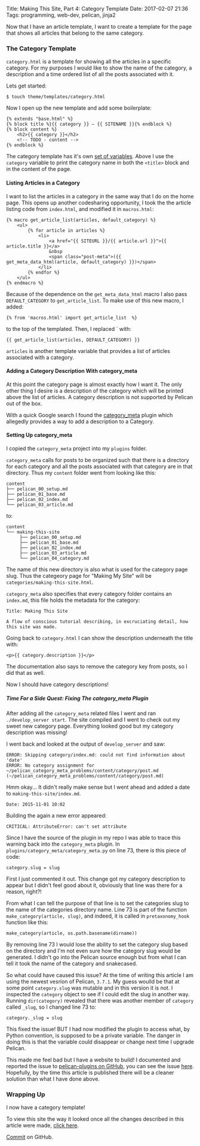 Title: Making This Site, Part 4: Category Template 
Date: 2017-02-07 21:36 
Tags: programming, web-dev, pelican, jinja2 

Now that I have an article template, I want to create a template for
the page that shows all articles that belong to the same category.

### The Category Template

`category.html` is a template for showing all the articles in a
specific category. For my purposes I would like to show the name of
the category, a description and a time ordered list of all the posts
associated with it.

Lets get started:

    $ touch theme/templates/category.html

Now I open up the new template and add some boilerplate:

    {% extends "base.html" %}
	{% block title %}{{ category }} — {{ SITENAME }}{% endblock %}
	{% block content %}
		<h2>{{ category }}</h2>
		<!-- TODO - content -->
	{% endblock %}

The category template has it's own [set of variables](http://docs.getpelican.com/en/stable/themes.html#category-html). Above I use the `category` variable to print the category name in both the `<title>` block and in the content of the page.

#### Listing Articles in a Category

I want to list the articles in a category in the same way that I do on
the home page. This opens up another codesharing opportunity, I took
the the article listing code from `index.html`, and modified it in
`macros.html`:

	{% macro get_article_list(articles, default_category) %}
		<ul>
			{% for article in articles %}
				<li>
					<a href="{{ SITEURL }}/{{ article.url }}">{{ article.title }}</a>
					&nbsp
					<span class="post-meta">({{ get_meta_data_html(article, default_category) }})</span>
				</li>
			{% endfor %}
		</ul>
	{% endmacro %}

Because of the dependence on the `get_meta_data_html` macro I also
pass `DEFAULT_CATEGORY` to `get_article_list`. To make use of this new
macro, I added:

	{% from 'macros.html' import get_article_list  %}

to the top of the templated. Then, I replaced `<!-- TODO - content --> with:

	{{ get_article_list(articles, DEFAULT_CATEGORY) }}

`articles` is another template variable that provides a list of articles associated with a category.

#### Adding a Category Description With category_meta

At this point the category page is almost exactly how I want it. The
only other thing I desire is a description of the category which will
be printed above the list of articles. A category description is not
supported by Pelican out of the box.

With a quick Google search I found the
[category_meta](https://github.com/getpelican/pelican-plugins/tree/master/category_meta)
plugin which allegedly provides a way to add a description to a
Category.

#### Setting Up category_meta
I copied the `category_meta` project into my `plugins` folder.

`category_meta` calls for posts to be organized such that there is a
directory for each category and all the posts associated with that
category are in that directory. Thus my `content` folder went from
looking like this:

    content
    ├── pelican_00_setup.md
    ├── pelican_01_base.md
    ├── pelican_02_index.md
    └── pelican_03_article.md

to:

	content
	└── making-this-site
	     ├── pelican_00_setup.md
	     ├── pelican_01_base.md
	     ├── pelican_02_index.md
	     ├── pelican_03_article.md
         └── pelican_04_category.md

The name of this new directory is also what is used for the category page slug. Thus the categeory page for "Making My Site" will be `categories/making-this-site.html`.

`category_meta` also specifies that every category folder contains an `index.md`, this file holds the metadata for the category:

	Title: Making This Site

	A flow of conscious tutorial describing, in excruciating detail, how this site was made.

Going back to `category.html` I can show the description underneath the title with:

	<p>{{ category.description }}</p>

The documentation also says to remove the category key from posts, so I did that as well.

Now I should have category descriptions!

##### Time For a Side Quest: Fixing The category_meta Plugin

After adding all the `category_meta` related files I went and ran `./develop_server start`. The site compiled and I went to check out my sweet new category page. Everything looked good but my category description was missing!

I went back and looked at the output of `develop_server` and saw:

	ERROR: Skipping category/index.md: could not find information about 'date'
	ERROR: No category assignment for ~/pelican_category_meta_problems/content/category/post.md (~/pelican_category_meta_problems/content/category/post.md)

Hmm okay... It didn't really make sense but I went ahead and added a date to `making-this-site/index.md`.

	Date: 2015-11-01 10:02

Building the again a new error appeared:

	CRITICAL: AttributeError: can't set attribute

Since I have the source of the plugin in my repo I was able to trace
this warning back into the `category_meta` plugin. In
`plugins/category_meta/category_meta.py` on line 73, there is this
piece of code:

    category.slug = slug

First I just commented it out. This change got my category description
to appear but I didn't feel good about it, obviously that line was
there for a reason, right?!

From what I can tell the purpose of that line is to set the categories
slug to the name of the categories directory name. Line 73 is part of
the function `make_category(article, slug)`, and indeed, it is called
in `pretaxonomy_hook` function like this:

	make_category(article, os.path.basename(dirname))

By removing line 73 I would lose the ability to set the category slug
based on the directory and I'm not even sure how the category slug
would be generated. I didn't go into the Pelican source enough but
from what I can tell it took the name of the category and snakecased.

So what could have caused this issue? At the time of writing this
article I am using the newest vesrion of Pelican, `3.7.1`. My guess
woulld be that at some point `category.slug` was mutable and in this
version it is not. I inspected the `category` object to see if I could
edit the slug in another way. Running `dir(category)` revealed that
there was another member of `category` called `_slug`, so I changed
line 73 to:

	category._slug = slug

This fixed the issue! BUT I had now modified the plugin to access
what, by Python convention, is supposed to be a private variable. The
danger in doing this is that the variable could disappear or change
next time I upgrade Pelican.

This made me feel bad but I have a website to build! I documented
and reported the issue to
[pelican-plugins on GitHub](https://github.com/getpelican/pelican-plugins),
you can see the issue
[here](https://github.com/getpelican/pelican-plugins/issues/855). Hopefully,
by the time this article is published there will be a cleaner solution
than what I have done above.

### Wrapping Up

I now have a category template!

To view this site the way it looked once all the changes described in this article were made, [click here](/making-this-site-rendered/04).

[Commit](https://github.com/jaredandrews/jaredandrewsdotcom_makingof/commit/575951007462514058cbcb171f2286ebcbbc147a) on GitHub.
  
